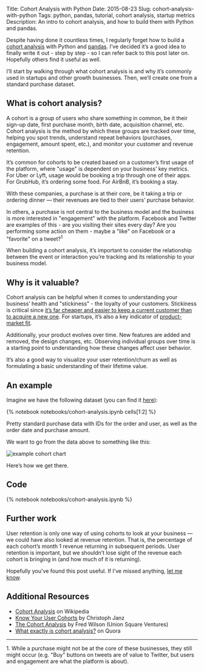 Title: Cohort Analysis with Python
Date: 2015-08-23
Slug: cohort-analysis-with-python
Tags: python, pandas, tutorial, cohort analysis, startup metrics
Description: An intro to cohort analysis, and how to build them with Python and pandas.

Despite having done it countless times, I regularly forget how to build a [cohort analysis](https://en.wikipedia.org/wiki/Cohort_analysis) with Python and [pandas](http://pandas.pydata.org/). I’ve decided it’s a good idea to finally write it out - step by step - so I can refer back to this post later on. Hopefully others find it useful as well.

I’ll start by walking through what cohort analysis is and why it’s commonly used in startups and other growth businesses. Then, we’ll create one from a standard purchase dataset.

## What is cohort analysis?
A cohort is a group of users who share something in common, be it their sign-up date, first purchase month, birth date, acquisition channel, etc. Cohort analysis is the method by which these groups are tracked over time, helping you spot trends, understand repeat behaviors (purchases, engagement, amount spent, etc.), and monitor your customer and revenue retention.

It’s common for cohorts to be created based on a customer’s first usage of the platform, where "usage" is dependent on your business’ key metrics. For Uber or Lyft, usage would be booking a trip through one of their apps. For GrubHub, it’s ordering some food. For AirBnB, it’s booking a stay.

With these companies, a purchase is at their core, be it taking a trip or ordering dinner — their revenues are tied to their users’ purchase behavior.

In others, a purchase is not central to the business model and the business is more interested in "engagement" with the platform. Facebook and Twitter are examples of this - are you visiting their sites every day? Are you performing some action on them - maybe a "like" on Facebook or a "favorite" on a tweet?<sup>1</sup>

When building a cohort analysis, it’s important to consider the relationship between the event or interaction you’re tracking and its relationship to your business model.

## Why is it valuable?
Cohort analysis can be helpful when it comes to understanding your business’ health and "stickiness" - the loyalty of your customers. Stickiness is critical since [it’s far cheaper and easier to keep a current customer than to acquire a new one](https://hbr.org/2014/10/the-value-of-keeping-the-right-customers/). For startups, it’s also a key indicator of [product-market fit](https://en.wikipedia.org/wiki/Product/market_fit).

Additionally, your product evolves over time. New features are added and removed, the design changes, etc. Observing individual groups over time is a starting point to understanding how these changes affect user behavior.

It’s also a good way to visualize your user retention/churn as well as formulating a basic understanding of their lifetime value.

## An example
Imagine we have the following dataset (you can find it [here](http://dmanalytics.org/wp-content/uploads/2014/10/chapter-12-relay-foods.xlsx)):

{% notebook notebooks/cohort-analysis.ipynb cells[1:2] %}

Pretty standard purchase data with IDs for the order and user, as well as the order date and purchase amount.

We want to go from the data above to something like this:

![example cohort chart](/images/cohort-example.png)

Here’s how we get there.

## Code
{% notebook notebooks/cohort-analysis.ipynb %}

## Further work
User retention is only one way of using cohorts to look at your business — we could have also looked at revenue retention. That is, the percentage of each cohort’s month 1 revenue returning in subsequent periods. User retention is important, but we shouldn’t lose sight of the revenue each cohort is bringing in (and how much of it is returning).

Hopefully you’ve found this post useful. If I’ve missed anything, [let me know](https://twitter.com/gjreda).

## Additional Resources
- [Cohort Analysis](https://en.wikipedia.org/wiki/Cohort_analysis)  on Wikipedia
- [Know Your User Cohorts](http://christophjanz.blogspot.de/2012/05/know-your-user-cohorts.html) by Christoph Janz
- [The Cohort Analysis](http://avc.com/2009/10/the-cohort-analysis/) by Fred Wilson (Union Square Ventures)
- [What exactly is cohort analysis?](http://www.quora.com/What-exactly-is-cohort-analysis) on Quora

<hr class="small" id="footnotes"></hr>
1. While a purchase might not be at the core of these businesses, they still might occur (e.g. "Buy" buttons on tweets are of value to Twitter, but users and engagement are what the platform is about).
